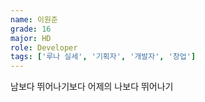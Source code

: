 ```yaml
---
name: 이원준
grade: 16
major: HD
role: Developer
tags: ['루나 실세', '기획자', '개발자', '창업']
---
```

남보다 뛰어나기보다 어제의 나보다 뛰어나기